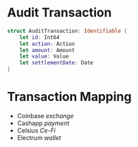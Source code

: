 # Audit Transaction
```swift
struct AuditTransaction: Identifiable {
    let id: Int64
    let action: Action
    let amount: Amount
    let value: Value
    let settlementDate: Date
}
```
# Transaction Mapping
- Coinbase *exchange*
- Cashapp *payment*
- Celsius *Ce-Fi*
- Electrum *wallet*
